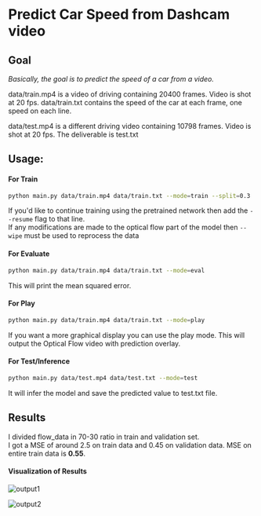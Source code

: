 # Predict Car Speed from Dashcam video

## Goal

_Basically, the goal is to predict the speed of a car from a video._

data/train.mp4 is a video of driving containing 20400 frames. Video is shot at 20 fps.
data/train.txt contains the speed of the car at each frame, one speed on each line.

data/test.mp4 is a different driving video containing 10798 frames. Video is shot at 20 fps.
The deliverable is test.txt

## Usage:  
#### For Train
```bash
python main.py data/train.mp4 data/train.txt --mode=train --split=0.3
```
If you'd like to continue training using the pretrained network then add the `--resume` flag to that line. <br>
If any modifications are made to the optical flow part of the model then `--wipe` must be used to reprocess the data

#### For Evaluate
```bash
python main.py data/train.mp4 data/train.txt --mode=eval
```
This will print the mean squared error.

#### For Play
```bash
python main.py data/train.mp4 data/train.txt --mode=play
```
If you want a more graphical display you can use the play mode. This will output the Optical Flow video with prediction overlay.

#### For Test/Inference
```bash
python main.py data/test.mp4 data/test.txt --mode=test
```
It will infer the model and save the predicted value to test.txt file.

## Results
I divided flow_data in 70-30 ratio in train and validation set. <br>
I got a MSE of around 2.5 on train data and 0.45 on validation data. MSE on entire train data is **0.55**.

#### Visualization of Results
![output1](results/output.gif) <br>

![output2](results/output2.gif)